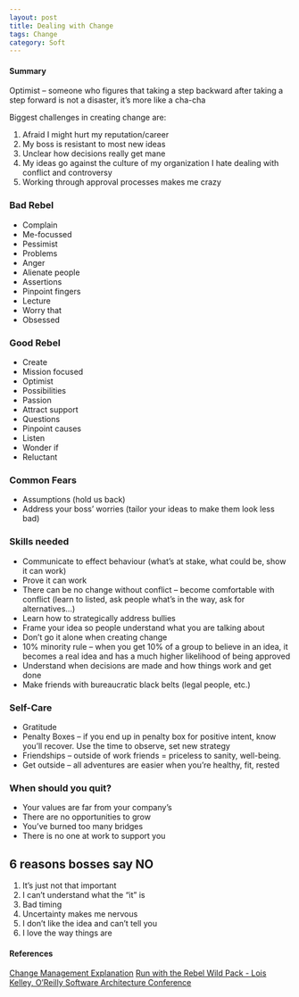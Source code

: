 ```yaml
---
layout: post
title: Dealing with Change
tags: Change
category: Soft
---
```

#### Summary ####

Optimist – someone who figures that taking a step backward after taking a step forward is not a disaster, it’s more like a cha-cha
 
Biggest challenges in creating change are:
 
1) Afraid I might hurt my reputation/career  
2) My boss is resistant to most new ideas  
3) Unclear how decisions really get mane  
4) My ideas go against the culture of my organization I hate dealing with conflict and controversy  
5) Working through approval processes makes me crazy  
 
### Bad Rebel  
- Complain  
- Me-focussed  
- Pessimist  
- Problems  
- Anger  
- Alienate people  
- Assertions  
- Pinpoint fingers  
- Lecture  
- Worry that  
- Obsessed  

 
### Good Rebel
- Create  
- Mission focused  
- Optimist  
- Possibilities  
- Passion  
- Attract support  
- Questions  
- Pinpoint causes  
- Listen  
- Wonder if  
- Reluctant  

 
### Common Fears
- Assumptions (hold us back)  
- Address your boss’ worries (tailor your ideas to make them look less bad)  

 
### Skills needed
- Communicate to effect behaviour (what’s at stake, what could be, show it can work)
- Prove it can work
- There can be no change without conflict – become comfortable with conflict (learn to listed, ask people what’s in the way, ask for alternatives…)
- Learn how to strategically address bullies
- Frame your idea so people understand what you are talking about
- Don’t go it alone when creating change
- 10% minority rule – when you get 10% of a group to believe in an idea, it becomes a real idea and has a much higher likelihood of being approved
- Understand when decisions are made and how things work and get done
- Make friends with bureaucratic black belts (legal people, etc.)

 
### Self-Care  
- Gratitude  
- Penalty Boxes – if you end up in penalty box for positive intent, know you’ll recover. Use the time to observe, set new strategy  
- Friendships – outside of work friends = priceless to sanity, well-being.  
- Get outside – all adventures are easier when you’re healthy, fit, rested  

 
### When should you quit?  
- Your values are far from your company’s  
- There are no opportunities to grow  
- You’ve burned too many bridges  
- There is no one at work to support you  

 
## 6 reasons bosses say NO
1) It’s just not that important  
2) I can’t understand what the “it” is  
3) Bad timing  
4) Uncertainty makes me nervous  
5) I don’t like the idea and can’t tell you  
6) I love the way things are  

#### References ####

[Change Management Explanation](http://www.change-management.com/tutorial-adkar-overview.htm)
[Run with the Rebel Wild Pack - Lois Kelley, O’Reilly Software Architecture Conference](https://www.youtube.com/watch?v=WGcrwz7X4B0)  
